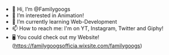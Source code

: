 - 👋 Hi, I’m @Familygoogs
- 👀 I’m interested in Animation!
- 🌱 I’m currently learning Web-Development
- 📫 How to reach me: I'm on YT, Instagram, Twitter and Giphy!
- 🖥 You could check out my Website! (https://familygoogsofficia.wixsite.com/familygoogs)

<!---
Familygoogs/Familygoogs is a ✨ special ✨ repository because its `README.md` (this file) appears on your GitHub profile.
You can click the Preview link to take a look at your changes.
--->
